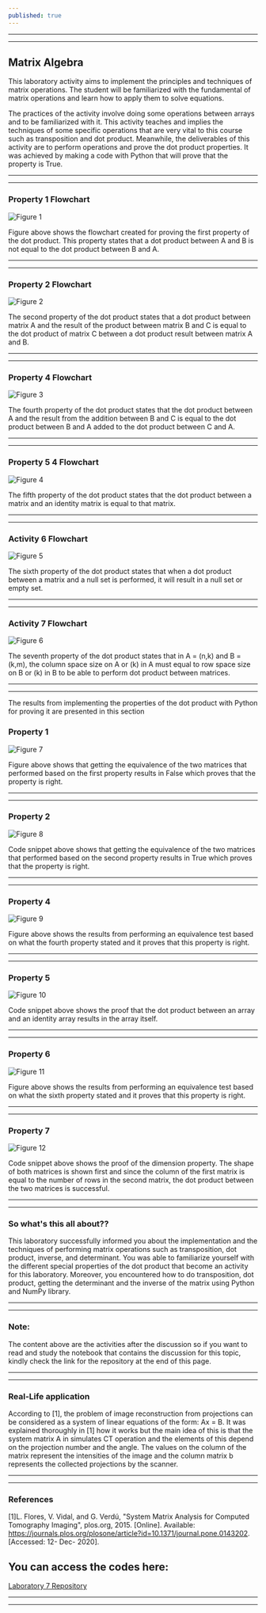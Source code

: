 ```yaml
---
published: true
---
```

---
***

## Matrix Algebra

This laboratory activity aims to implement the principles and techniques of matrix operations. The student will be familiarized with the fundamental of matrix operations and learn how to apply them to solve equations.

The practices of the activity involve doing some operations between arrays and to be familiarized with it. This activity teaches and implies the techniques of some specific operations that are very vital to this course such as transposition and dot product. Meanwhile, the deliverables of this activity are to perform operations and prove the dot product properties. It was achieved by making a code with Python that will prove that the property is True.

---
***

### Property 1 Flowchart

![Figure 1]({{site.baseurl}}/images/LAB7.1.jpg)

Figure above shows the flowchart created for proving the first property of the dot product. This property states that a dot product between A and B is not equal to the dot product between B and A.

---
***

### Property 2 Flowchart

![Figure 2]({{site.baseurl}}/images/LAB7.2.jpg)

The second property of the dot product states that a dot product between matrix A and the result of the product between matrix B and C is equal to the dot product of matrix C between a dot product result between matrix A and B.

---
***

### Property 4 Flowchart

![Figure 3]({{site.baseurl}}/images/LAB7.3.jpg)

The fourth property of the dot product states that the dot product between A and the result from the addition between B and C  is equal to the dot product between B and A added to the dot product between C and A.

---
***

### Property 5 4 Flowchart

![Figure 4]({{site.baseurl}}/images/LAB7.4.jpg)

The fifth property of the dot product states that the dot product between a matrix and an identity matrix is equal to that matrix.

---
***

### Activity 6 Flowchart

![Figure 5]({{site.baseurl}}/images/LAB7.5.jpg)

The sixth property of the dot product states that when a dot product between a matrix and a null set is performed, it will result in a null set or empty set.

---
***

### Activity 7 Flowchart

![Figure 6]({{site.baseurl}}/images/LAB7.6.jpg)

The seventh property of the dot product states that in A = (n,k) and B = (k,m), the column space size on A or (k) in A must equal to row space size on B or (k) in B to be able to perform dot product between matrices.

---
***

The results from implementing the properties of the dot product with Python for proving it are presented in this section

### Property 1

![Figure 7]({{site.baseurl}}/images/LAB7.7.jpg)

Figure above shows that getting the equivalence of the two matrices that performed based on the first property results in False which proves that the property is right.

---
***

### Property 2

![Figure 8]({{site.baseurl}}/images/LAB7.8.jpg)

Code snippet above shows that getting the equivalence of the two matrices that performed based on the second property results in True which proves that the property is right.

---
***

### Property 4

![Figure 9]({{site.baseurl}}/images/LAB7.9.jpg)

Figure above shows the results from performing an equivalence test based on what the fourth property stated and it proves that this property is right.

---
***

### Property 5

![Figure 10]({{site.baseurl}}/images/LAB7.10.jpg)

Code snippet above shows the proof that the dot product between an array and an identity array results in the array itself.

---
***

### Property 6

![Figure 11]({{site.baseurl}}/images/LAB7.11.jpg)

Figure above shows the results from performing an equivalence test based on what the sixth property stated and it proves that this property is right.

---
***

### Property 7

![Figure 12]({{site.baseurl}}/images/LAB7.12.jpg)

Code snippet above shows the proof of the dimension property. The shape of both matrices is shown first and since the column of the first matrix is equal to the number of rows in the second matrix, the dot product between the two matrices is successful.

---
***

### So what's this all about??

This laboratory successfully informed you about the implementation and the techniques of performing matrix operations such as transposition, dot product, inverse, and determinant. You was able to familiarize yourself with the different special properties of the dot product that become an activity for this laboratory. Moreover, you encountered how to do transposition, dot product, getting the determinant and the inverse of the matrix using Python and NumPy library. 

---
***

### Note:

The content above are the activities after the discussion so if you want to read and study the notebook that contains the discussion for this topic, kindly check the link for the repository at the end of this page.

---
***

### Real-Life application

According to [1], the problem of image reconstruction from projections can be considered as a system of linear equations of the form: Ax = B. It was explained thoroughly in [1] how it works but the main idea of this is that the system matrix A in simulates CT operation and the elements of this depend on the projection number and the angle. The values on the column of the matrix represent the intensities of the image and the column matrix b represents the collected projections by the scanner. 

---
***

### References

[1]L. Flores, V. Vidal, and G. Verdú, "System Matrix Analysis for Computed Tomography Imaging", plos.org, 2015. [Online]. Available: https://journals.plos.org/plosone/article?id=10.1371/journal.pone.0143202. [Accessed: 12- Dec- 2020].



## You can access the codes here:

[Laboratory 7 Repository](https://github.com/RovilSurioJr/Laboratory-7)

---
***
